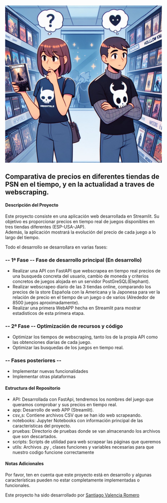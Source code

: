 ![portada](/misc/readme.jpg)
## Comparativa de precios en diferentes tiendas de PSN en el tiempo, y en la actualidad a traves de webscraping.
#### Descripción del Proyecto
Este proyecto consiste en una aplicación web desarrollada en Streamlit. Su objetivo es proporcionar precios en tiempo real de juegos disponibles en tres tiendas diferentes (ESP-USA-JAP).  
Además, la aplicación mostrará la evolución del precio de cada juego a lo largo del tiempo.  

Todo el desarrollo se desarrollara en varias fases:  

### --  1ª Fase --  Fase de desarrollo principal  (En desarrollo)
- Realizar una API con FastAPI que webscrapea en tiempo real precios de una busqueda concreta del usuario, cambio de moneda y criterios concretos de juegos alojada en un servidor PostGreSQL(Elephant).
- Realizar webscrapeo diario de las 3 tiendas online, comparando los precios de la store Española con la Americana y la Japonesa para ver la relación de precio en el tiempo de un juego o de varios (Alrededor de 8500 juegos aproximadamente).
- Realizar una primera WebAPP hecha en Streamlit para mostrar estadisticos de esta primera etapa.  

### -- 2ª Fase -- Optimización de recursos y código
- Optimizar los tiempos de webscraping, tanto los de la propia API como las obtenciones diarias de cada juego.
- Optimizar las busquedas de los juegos en tiempo real.  

### -- Fases posteriores -- 

- Implementar nuevas funcionalidades
- Implementar otras plataformas


#### Estructura del Repositorio
* API: Desarrollada con FastApi, tendremos los nombres del juego que queramos comprobar y sus precios en tiempo real.
* app: Desarrollo de web APP (Streamlit).
* csv_s: Contiene archivos CSV que se han ido web scrapeando.
* notebooks: Jupyter Notebooks con información principal de las caracteristicas del proyecto.
* pruebas: Directorio de pruebas donde se van almacenando los archivos que son descartados.
* scripts: Scripts de utilidad para web scrapear las páginas que queremos
* utils: Archivos .py , clases funciones y variables necesarias para que nuestro codigo funcione correctamente

#### Notas Adicionales
Por favor, ten en cuenta que este proyecto está en desarrollo y algunas características pueden no estar completamente implementadas o funcionales.

Este proyecto ha sido desarrollado por [Santiago Valencia Romero](https://www.linkedin.com/in/santiago-valencia-romero/)



